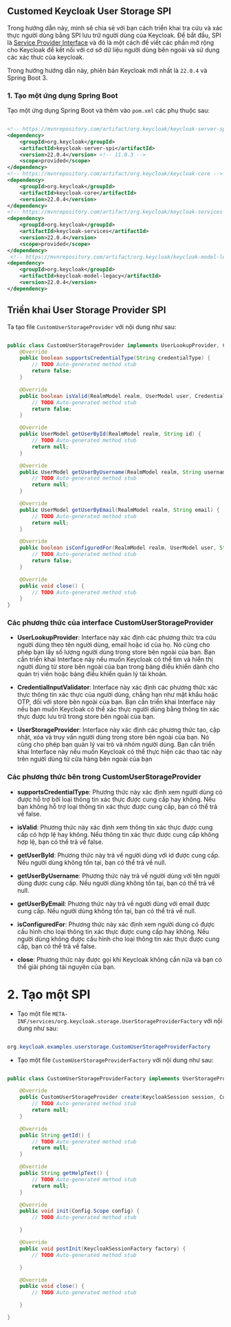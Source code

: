 ## Customed Keycloak User Storage SPI

Trong hướng dẫn này, mình sẽ chia sẻ với bạn cách triển khai tra cứu và xác thực người dùng bằng SPI lưu trữ người dùng của Keycloak. Để bắt đầu, SPI là [Service Provider Interface](https://access.redhat.com/documentation/en-us/red_hat_single_sign-on/7.6/html/server_developer_guide/user-storage-spi#provider_interfaces) và đó là một cách để viết các phần mở rộng cho Keycloak để kết nối với cơ sở dữ liệu người dùng bên ngoài và sử dụng các xác thưc của keycloak.

Trong hướng hướng dẫn này, phiên bản Keycloak mới nhất là `22.0.4` và Spring Boot 3.

### 1. Tạo một ứng dụng Spring Boot

Tạo một ứng dụng Spring Boot và thêm vào `pom.xml` các phụ thuộc sau:

```xml

<!-- https://mvnrepository.com/artifact/org.keycloak/keycloak-server-spi -->
<dependency>
    <groupId>org.keycloak</groupId>
    <artifactId>keycloak-server-spi</artifactId>
    <version>22.0.4</version> <!-- 11.0.3 -->
    <scope>provided</scope>
</dependency>
<!-- https://mvnrepository.com/artifact/org.keycloak/keycloak-core -->
<dependency>
    <groupId>org.keycloak</groupId>
    <artifactId>keycloak-core</artifactId>
    <version>22.0.4</version>
</dependency>
<!-- https://mvnrepository.com/artifact/org.keycloak/keycloak-services -->
<dependency>
    <groupId>org.keycloak</groupId>
    <artifactId>keycloak-services</artifactId>
    <version>22.0.4</version>
    <scope>provided</scope>
</dependency>
 <!-- https://mvnrepository.com/artifact/org.keycloak/keycloak-model-legacy -->
<dependency>
    <groupId>org.keycloak</groupId>
    <artifactId>keycloak-model-legacy</artifactId>
    <version>22.0.4</version>
</dependency>
```

## Triển khai User Storage Provider SPI

Ta tạo file `CustomUserStorageProvider` với nội dung như sau:

```java

public class CustomUserStorageProvider implements UserLookupProvider, CredentialInputValidator, UserStorageProvider {
    @Override
    public boolean supportsCredentialType(String credentialType) {
        // TODO Auto-generated method stub
        return false;
    }

    @Override
    public boolean isValid(RealmModel realm, UserModel user, CredentialInput credentialInput) {
        // TODO Auto-generated method stub
        return false;
    }

    @Override
    public UserModel getUserById(RealmModel realm, String id) {
        // TODO Auto-generated method stub
        return null;
    }

    @Override
    public UserModel getUserByUsername(RealmModel realm, String username) {
        // TODO Auto-generated method stub
        return null;
    }

    @Override
    public UserModel getUserByEmail(RealmModel realm, String email) {
        // TODO Auto-generated method stub
        return null;
    }

    @Override
    public boolean isConfiguredFor(RealmModel realm, UserModel user, String credentialType) {
        // TODO Auto-generated method stub
        return false;
    }

    @Override
    public void close() {
        // TODO Auto-generated method stub
    }
}

```

### Các phương thức của interface CustomUserStorageProvider

- **UserLookupProvider**: Interface này xác định các phương thức tra cứu người dùng theo tên người dùng, email hoặc id của họ. Nó cũng cho phép bạn lấy số lượng người dùng trong store bên ngoài của bạn. Bạn cần triển khai Interface này nếu muốn Keycloak có thể tìm và hiển thị người dùng từ store bên ngoài của bạn trong bảng điều khiển dành cho quản trị viên hoặc bảng điều khiển quản lý tài khoản.

- **CredentialInputValidator**: Interface này xác định các phương thức xác thực thông tin xác thực của người dùng, chẳng hạn như mật khẩu hoặc OTP, đối với store bên ngoài của bạn. Bạn cần triển khai Interface này nếu bạn muốn Keycloak có thể xác thực người dùng bằng thông tin xác thực được lưu trữ trong store bên ngoài của bạn.

- **UserStorageProvider**: Interface này xác định các phương thức tạo, cập nhật, xóa và truy vấn người dùng trong store bên ngoài của bạn. Nó cũng cho phép bạn quản lý vai trò và nhóm người dùng. Bạn cần triển khai Interface này nếu muốn Keycloak có thể thực hiện các thao tác này trên người dùng từ cửa hàng bên ngoài của bạn

### Các phương thức bên trong CustomUserStorageProvider

- **supportsCredentialType**: Phương thức này xác định xem người dùng có được hỗ trợ bởi loại thông tin xác thực được cung cấp hay không. Nếu bạn không hỗ trợ loại thông tin xác thực được cung cấp, bạn có thể trả về false.

- **isValid**: Phương thức này xác định xem thông tin xác thực được cung cấp có hợp lệ hay không. Nếu thông tin xác thực được cung cấp không hợp lệ, bạn có thể trả về false.

- **getUserById**: Phương thức này trả về người dùng với id được cung cấp. Nếu người dùng không tồn tại, bạn có thể trả về null.

- **getUserByUsername**: Phương thức này trả về người dùng với tên người dùng được cung cấp. Nếu người dùng không tồn tại, bạn có thể trả về null.

- **getUserByEmail**: Phương thức này trả về người dùng với email được cung cấp. Nếu người dùng không tồn tại, bạn có thể trả về null.

- **isConfiguredFor**: Phương thức này xác định xem người dùng có được cấu hình cho loại thông tin xác thực được cung cấp hay không. Nếu người dùng không được cấu hình cho loại thông tin xác thực được cung cấp, bạn có thể trả về false.

- **close**: Phương thức này được gọi khi Keycloak không cần nữa và bạn có thể giải phóng tài nguyên của bạn.

# 2. Tạo một SPI

- Tạo một file `META-INF/services/org.keycloak.storage.UserStorageProviderFactory` với nội dung như sau:

```java

org.keycloak.examples.userstorage.CustomUserStorageProviderFactory

```

- Tạo một file `CustomUserStorageProviderFactory` với nội dung như sau:

```java

public class CustomUserStorageProviderFactory implements UserStorageProviderFactory<CustomUserStorageProvider> {

    @Override
    public CustomUserStorageProvider create(KeycloakSession session, ComponentModel model) {
        // TODO Auto-generated method stub
        return null;
    }

    @Override
    public String getId() {
        // TODO Auto-generated method stub
        return null;
    }

    @Override
    public String getHelpText() {
        // TODO Auto-generated method stub
        return null;
    }

    @Override
    public void init(Config.Scope config) {
        // TODO Auto-generated method stub

    }

    @Override
    public void postInit(KeycloakSessionFactory factory) {
        // TODO Auto-generated method stub

    }

    @Override
    public void close() {
        // TODO Auto-generated method stub

    }

}

```
